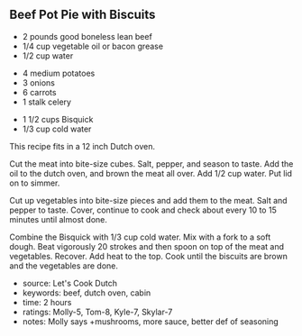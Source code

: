 Beef Pot Pie with Biscuits
--------------------------

- 2 pounds good boneless lean beef
- 1/4 cup vegetable oil or bacon grease
- 1/2 cup water
<!-- -->
- 4 medium potatoes
- 3 onions
- 6 carrots
- 1 stalk celery
<!-- -->
- 1 1/2 cups Bisquick
- 1/3 cup cold water

This recipe fits in a 12 inch Dutch oven.

Cut the meat into bite-size cubes.  Salt, pepper, and season to
taste.  Add the oil to the dutch oven, and brown the meat all over.
Add 1/2 cup water.  Put lid on to simmer.

Cut up vegetables into bite-size pieces and add them to the meat.  Salt
and pepper to taste.  Cover, continue to cook and check about every 10
to 15 minutes until almost done.

Combine the Bisquick with 1/3 cup cold water.  Mix with a fork to a
soft dough.  Beat vigorously 20 strokes and then spoon on top of the
meat and vegetables.  Recover.  Add heat to the top.  Cook until the
biscuits are brown and the vegetables are done.

- source: Let's Cook Dutch
- keywords: beef, dutch oven, cabin
- time: 2 hours
- ratings: Molly-5, Tom-8, Kyle-7, Skylar-7
- notes: Molly says +mushrooms, more sauce, better def of seasoning